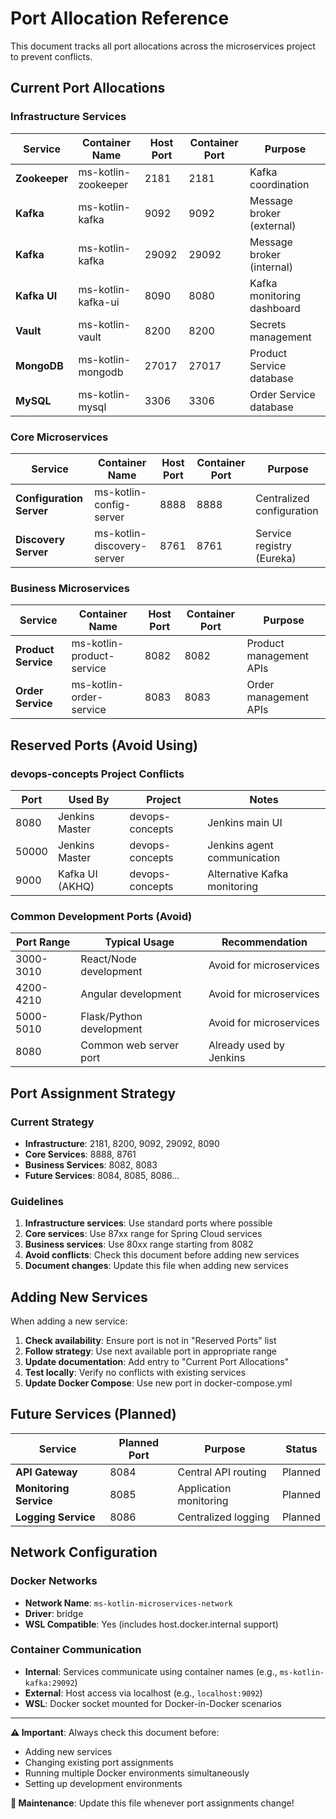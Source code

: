 # Port Allocation Reference

This document tracks all port allocations across the microservices project to prevent conflicts.

## Current Port Allocations

### Infrastructure Services
| Service | Container Name | Host Port | Container Port | Purpose |
|---------|---------------|-----------|---------------|---------|
| **Zookeeper** | ms-kotlin-zookeeper | 2181 | 2181 | Kafka coordination |
| **Kafka** | ms-kotlin-kafka | 9092 | 9092 | Message broker (external) |
| **Kafka** | ms-kotlin-kafka | 29092 | 29092 | Message broker (internal) |
| **Kafka UI** | ms-kotlin-kafka-ui | 8090 | 8080 | Kafka monitoring dashboard |
| **Vault** | ms-kotlin-vault | 8200 | 8200 | Secrets management |
| **MongoDB** | ms-kotlin-mongodb | 27017 | 27017 | Product Service database |
| **MySQL** | ms-kotlin-mysql | 3306 | 3306 | Order Service database |

### Core Microservices
| Service | Container Name | Host Port | Container Port | Purpose |
|---------|---------------|-----------|---------------|---------|
| **Configuration Server** | ms-kotlin-config-server | 8888 | 8888 | Centralized configuration |
| **Discovery Server** | ms-kotlin-discovery-server | 8761 | 8761 | Service registry (Eureka) |

### Business Microservices
| Service | Container Name | Host Port | Container Port | Purpose |
|---------|---------------|-----------|---------------|---------|
| **Product Service** | ms-kotlin-product-service | 8082 | 8082 | Product management APIs |
| **Order Service** | ms-kotlin-order-service | 8083 | 8083 | Order management APIs |

## Reserved Ports (Avoid Using)

### devops-concepts Project Conflicts
| Port | Used By | Project | Notes |
|------|---------|---------|-------|
| 8080 | Jenkins Master | devops-concepts | Jenkins main UI |
| 50000 | Jenkins Master | devops-concepts | Jenkins agent communication |
| 9000 | Kafka UI (AKHQ) | devops-concepts | Alternative Kafka monitoring |

### Common Development Ports (Avoid)
| Port Range | Typical Usage | Recommendation |
|------------|---------------|----------------|
| 3000-3010 | React/Node development | Avoid for microservices |
| 4200-4210 | Angular development | Avoid for microservices |
| 5000-5010 | Flask/Python development | Avoid for microservices |
| 8080 | Common web server port | Already used by Jenkins |

## Port Assignment Strategy

### Current Strategy
- **Infrastructure**: 2181, 8200, 9092, 29092, 8090
- **Core Services**: 8888, 8761  
- **Business Services**: 8082, 8083
- **Future Services**: 8084, 8085, 8086...

### Guidelines
1. **Infrastructure services**: Use standard ports where possible
2. **Core services**: Use 87xx range for Spring Cloud services
3. **Business services**: Use 80xx range starting from 8082
4. **Avoid conflicts**: Check this document before adding new services
5. **Document changes**: Update this file when adding new services

## Adding New Services

When adding a new service:

1. **Check availability**: Ensure port is not in "Reserved Ports" list
2. **Follow strategy**: Use next available port in appropriate range
3. **Update documentation**: Add entry to "Current Port Allocations"
4. **Test locally**: Verify no conflicts with existing services
5. **Update Docker Compose**: Use new port in docker-compose.yml

## Future Services (Planned)

| Service | Planned Port | Purpose | Status |
|---------|-------------|---------|--------|
| **API Gateway** | 8084 | Central API routing | Planned |
| **Monitoring Service** | 8085 | Application monitoring | Planned |
| **Logging Service** | 8086 | Centralized logging | Planned |

## Network Configuration

### Docker Networks
- **Network Name**: `ms-kotlin-microservices-network`
- **Driver**: bridge
- **WSL Compatible**: Yes (includes host.docker.internal support)

### Container Communication
- **Internal**: Services communicate using container names (e.g., `ms-kotlin-kafka:29092`)
- **External**: Host access via localhost (e.g., `localhost:9092`)
- **WSL**: Docker socket mounted for Docker-in-Docker scenarios

---

**⚠️ Important**: Always check this document before:
- Adding new services
- Changing existing port assignments  
- Running multiple Docker environments simultaneously
- Setting up development environments

**📝 Maintenance**: Update this file whenever port assignments change!
